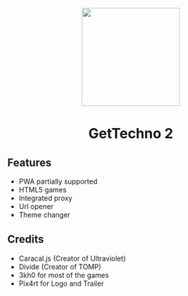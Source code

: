 <p align="center"><img src="https://devincog.tk/img/logo.PNG" height="200">
</p>

<h1 align="center">GetTechno 2</h1>

## Features

- PWA partially supported
- HTML5 games
- Integrated proxy
- Url opener
- Theme changer

## Credits

- Caracal.js (Creator of Ultraviolet)
- Divide (Creator of TOMP)
- 3kh0 for most of the games
- Pix4rt for Logo and Trailer
